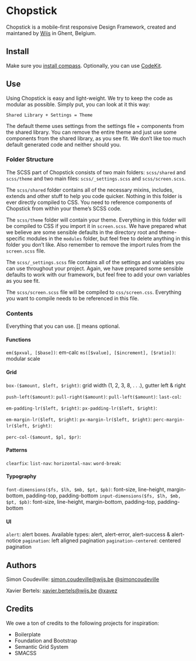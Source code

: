 Chopstick
=========

Chopstick is a mobile-first responsive Design Framework, created and maintaned by [Wijs](http://wijs.be) in Ghent, Belgium.

## Install

Make sure you [install compass](http://compass-style.org/install). Optionally, you can use [CodeKit](http://incident57.com/codekit/).

## Use

Using Chopstick is easy and light-weight. We try to keep the code as modular as possible. Simply put, you can look at it this way:

    Shared Library + Settings = Theme

The default theme uses settings from the settings file + components from the shared library. You can remove the entire theme and just use some components from the shared library, as you see fit. We don’t like too much default generated code and neither should you.

### Folder Structure

The SCSS part of Chopstick consists of two main folders: `scss/shared` and `scss/theme` and two main files: `scss/_settings.scss` and `scss/screen.scss`.

The `scss/shared` folder contains all of the necessary mixins, includes, extends and other stuff to help you code quicker. Nothing in this folder is ever directly compiled to CSS. You need to reference components of Chopstick from within your theme’s SCSS code.

The `scss/theme` folder will contain your theme. Everything in this folder will be compiled to CSS if you import it in `screen.scss`. We have prepared what we believe are some sensible defaults in the directory root and theme-specific modules in the `modules` folder, but feel free to delete anything in this folder you don’t like. Also remember to remove the import rules from the `screen.scss` file.

The `scss/_settings.scss` file contains all of the settings and variables you can use throughout your project. Again, we have prepared some sensible defaults to work with our framework, but feel free to add your own variables as you see fit.

The `scss/screen.scss` file will be compiled to `css/screen.css`. Everything you want to compile needs to be referenced in this file.

### Contents

Everything that you can use. [] means optional.

#### Functions

`em($pxval, [$base])`: em-calc
`ms([$value], [$increment], [$ratio])`: modular scale

#### Grid

`box-($amount, $left, $right)`: grid width (1, 2, 3, 8, . . .), gutter left & right

`push-left($amount)`:
`pull-right($amount)`:
`pull-left($amount)`:
`last-col`:

`em-padding-lr($left, $right)`:
`px-padding-lr($left, $right)`:

`em-margin-lr($left, $right)`:
`px-margin-lr($left, $right)`:
`perc-margin-lr($left, $right)`:

`perc-col-($amount, $pl, $pr)`:

#### Patterns

`clearfix`:
`list-nav`:
`horizontal-nav`:
`word-break`:

#### Typography

`font-dimensions($fs, $lh, $mb, $pt, $pb)`: font-size, line-height, margin-bottom, padding-top, padding-bottom
`input-dimensions($fs, $lh, $mb, $pt, $pb)`: font-size, line-height, margin-bottom, padding-top, padding-bottom


#### UI
`alert`: alert boxes. Available types: alert, alert-error, alert-success & alert-notice
`pagination`: left aligned pagination
`pagination-centered`: centered pagination



## Authors

Simon Coudeville: <simon.coudeville@wijs.be>
[@simoncoudeville](http://twitter.com/simoncoudeville)

Xavier Bertels: <xavier.bertels@wijs.be>
[@xavez](http://twitter.com/xavez)

## Credits

We owe a ton of credits to the following projects for inspiration:

* Boilerplate
* Foundation and Bootstrap
* Semantic Grid System
* SMACSS
